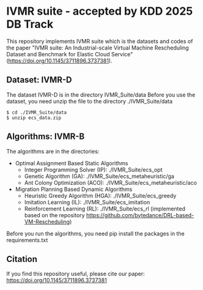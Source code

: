 # IVMR suite - accepted by KDD 2025 DB Track
This repository implements IVMR suite which is the datasets and codes of the paper "IVMR suite: An Industrial-scale Virtual Machine Rescheduling Dataset and Benchmark for Elastic Cloud Service" (https://doi.org/10.1145/3711896.3737381).


## Dataset: IVMR-D
The dataset IVMR-D is in the directory IVMR_Suite/data
Before you use the dataset, you need unzip the file to the directory ./IVMR_Suite/data
```
$ cd ./IVMR_Suite/data
$ unzip ecs_data.zip
```


## Algorithms: IVMR-B
The algorithms are in the directories:
- Optimal Assignment Based Static Algorithms
    * Integer Programming Solver (IP): ./IVMR_Suite/ecs_opt
    * Genetic Algorithm (GA): ./IVMR_Suite/ecs_metaheuristic/ga
    * Ant Colony Optimization (ACO): ./IVMR_Suite/ecs_metaheuristic/aco
- Migration Planning Based Dynamic Algorithms
    * Heuristic Greedy Algorithm (HGA): ./IVMR_Suite/ecs_greedy
    * Imitation Learning (IL): ./IVMR_Suite/ecs_imitation
    * Reinforcement Learning (RL): ./IVMR_Suite/ecs_rl (implemented based on the repository https://github.com/bytedance/DRL-based-VM-Rescheduling)

Before you run the algorithms, you need pip install the packages in the requirements.txt


## Citation
If you find this repository useful, please cite our paper:
https://doi.org/10.1145/3711896.3737381